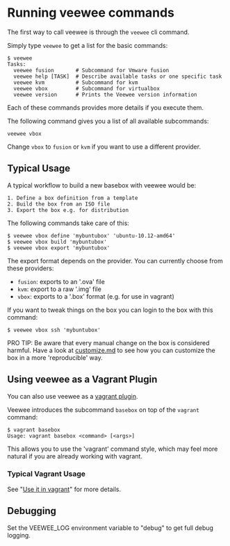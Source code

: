 # Running veewee commands

The first way to call veewee is through the `veewee` cli command.

Simply type `veewee` to get a list for the basic commands:

    $ veewee
    Tasks:
      veewee fusion       # Subcommand for Vmware fusion
      veewee help [TASK]  # Describe available tasks or one specific task
      veewee kvm          # Subcommand for kvm
      veewee vbox         # Subcommand for virtualbox
      veewee version      # Prints the Veewee version information

Each of these commands provides more details if you execute them.

The following command gives you a list of all available subcommands:

    veewee vbox

Change `vbox` to `fusion` or `kvm` if you want to use a different provider.


## Typical Usage

A typical workflow to build a new basebox with veewee would be:

    1. Define a box definition from a template
    2. Build the box from an ISO file
    3. Export the box e.g. for distribution

The following commands take care of this:

    $ veewee vbox define 'mybuntubox' 'ubuntu-10.12-amd64'
    $ veewee vbox build 'mybuntubox'
    $ veewee vbox export 'mybuntubox'

The export format depends on the provider. You can currently choose from these providers:

- `fusion`: exports to an '.ova' file
- `kvm`: export to a raw '.img' file
- `vbox`: exports to a '.box' format (e.g. for use in vagrant)

If you want to tweak things on the box you can login to the box with this command:

    $ veewee vbox ssh 'mybuntubox'

PRO TIP: Be aware that every manual change on the box is considered harmful.
Have a look at [customize.md](customize.md) to see how you can customize the box in a more 'reproducible' way.


## Using veewee as a Vagrant Plugin

You can also use veewee as a [vagrant plugin](http://docs.vagrantup.com/v1/docs/plugins.html).

Veewee introduces the subcommand `basebox` on top of the `vagrant` command:

    $ vagrant basebox
    Usage: vagrant basebox <command> [<args>]

This allows you to use the 'vagrant' command style, which may feel more natural
if you are already working with vagrant.


### Typical Vagrant Usage

See "[Use it in vagrant](vagrant.md)" for more details.

## Debugging

Set the VEEWEE_LOG environment variable to "debug" to get full debug logging.
